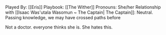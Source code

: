 Played By: [[Eris]]
Playbook: [[The Wither]]
Pronouns: She/her
Relationship with [[Isaac Was'utala Wasomun ~ The Captain| The Captain]]: Neutral. Passing knowledge, we may have crossed paths before

Not a doctor. everyone thinks she is. She hates this.